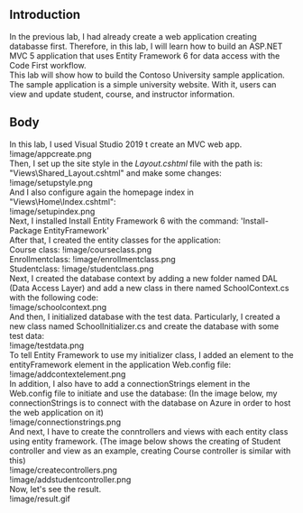 ## Introduction
In the previous lab, I had already create a web application creating databasse first. Therefore, in this lab, I will learn how to build an ASP.NET MVC 5 application that uses Entity Framework 6 for data access with the Code First workflow. </br>
This lab will show how to build the Contoso University sample application. The sample application is a simple university website. With it, users can view and update student, course, and instructor information.
## Body
In this lab, I used Visual Studio 2019 t create an MVC web app. </br>
!image/appcreate.png </br>
Then, I set up the site style in the _Layout.cshtml_ file with the path is: "Views\Shared\_Layout.cshtml" and make some changes: </br>
!image/setupstyle.png </br>
And I also configure again the homepage index in "Views\Home\Index.cshtml": </br>
!image/setupindex.png </br>
Next, I installed Install Entity Framework 6 with the command: 'Install-Package EntityFramework' </br>
After that, I created the entity classes for the application: </br>
Course class: !image/courseclass.png </br>
Enrollmentclass: !image/enrollmentclass.png </br>
Studentclass: !image/studentclass.png </br>
Next, I created the database context by adding a new folder named DAL (Data Access Layer) and add a new class in there named SchoolContext.cs with the following code: </br>
!image/schoolcontext.png </br>
And then, I initialized database with the test data. Particularly, I created a new class named SchoolInitializer.cs and create the database with some test data: </br>
!image/testdata.png </br>
To tell Entity Framework to use my initializer class, I added an element to the entityFramework element in the application Web.config file: </br>
!image/addcontextelement.png </br>
In addition, I also have to add a connectionStrings element in the Web.config file to initiate and use the database: (In the image below, my connectionStrings is to connect with the database on Azure in order to host the web application on it) </br>
!image/connectionstrings.png </br>
And next, I have to create the conntrollers and views with each entity class using entity framework. (The image below shows the creating of Student controller and view as an example, creating Course controller is similar with this) </br>
!image/createcontrollers.png </br>
!image/addstudentcontroller.png </br>
Now, let's see the result. </br>
!image/result.gif </br>
